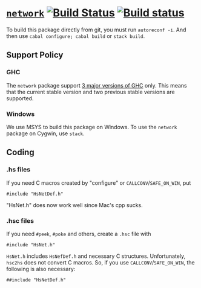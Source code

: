 # [`network`](http://hackage.haskell.org/package/network) [![Build Status](https://travis-ci.org/haskell/network.svg?branch=master)](https://travis-ci.org/haskell/network) [![Build status](https://ci.appveyor.com/api/projects/status/5erq63o4m29bhl57/branch/master?svg=true)](https://ci.appveyor.com/project/eborden/network/branch/master)

To build this package directly from git, you must run `autoreconf -i`.
And then use `cabal configure; cabal build` or `stack build`.

## Support Policy

### GHC

The `network` package support [3 major versions of GHC](https://downloads.haskell.org/~ghc/latest/docs/html/users_guide/intro.html#ghc-version-numbering-policy) only.
This means that the current stable version and two previous stable versions are supported.

### Windows

We use MSYS to build this package on Windows.
To use the `network` package on Cygwin, use `stack`.

## Coding

### .hs files

If you need C macros created by "configure" or `CALLCONV`/`SAFE_ON_WIN`, put

```
#include "HsNetDef.h"
```

"HsNet.h" does now work well since Mac's cpp sucks.

### .hsc files

If you need `#peek`, `#poke` and others, create a `.hsc` file with

```
#include "HsNet.h"
```

`HsNet.h` includes `HsNefDef.h` and necessary C structures.
Unfortunately, `hsc2hs` does not convert C macros.
So, if you use `CALLCONV`/`SAFE_ON_WIN`, the following is also necessary:

```
##include "HsNetDef.h"
```
